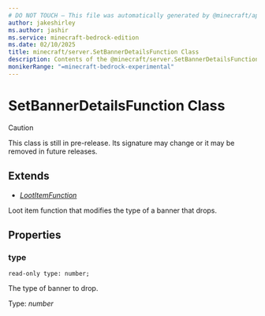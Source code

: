 ```yaml
---
# DO NOT TOUCH — This file was automatically generated by @minecraft/api-docs-generator, to report problems file an issue at https://github.com/Mojang/minecraft-scripting-libraries
author: jakeshirley
ms.author: jashir
ms.service: minecraft-bedrock-edition
ms.date: 02/10/2025
title: minecraft/server.SetBannerDetailsFunction Class
description: Contents of the @minecraft/server.SetBannerDetailsFunction class.
monikerRange: "=minecraft-bedrock-experimental"
---
```

# SetBannerDetailsFunction Class

> [!CAUTION]
> This class is still in pre-release.  Its signature may change or it may be removed in future releases.

## Extends
- [*LootItemFunction*](LootItemFunction.md)

Loot item function that modifies the type of a banner that drops.

## Properties

### **type**
`read-only type: number;`

The type of banner to drop.

Type: *number*
